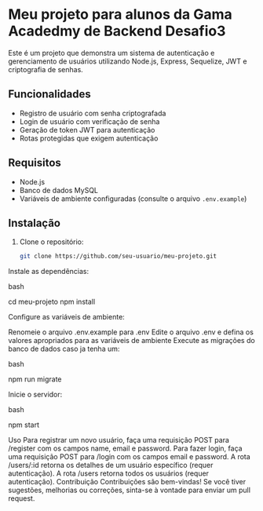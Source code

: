 # Meu projeto para alunos da Gama Acadedmy de Backend Desafio3

Este é um projeto que demonstra um sistema de autenticação e gerenciamento de usuários utilizando Node.js, Express, Sequelize, JWT e criptografia de senhas.

## Funcionalidades

- Registro de usuário com senha criptografada
- Login de usuário com verificação de senha
- Geração de token JWT para autenticação
- Rotas protegidas que exigem autenticação

## Requisitos

- Node.js
- Banco de dados MySQL
- Variáveis de ambiente configuradas (consulte o arquivo `.env.example`)

## Instalação

1. Clone o repositório:

   ```bash
   git clone https://github.com/seu-usuario/meu-projeto.git

Instale as dependências:

bash

cd meu-projeto
npm install

Configure as variáveis de ambiente:

Renomeie o arquivo .env.example para .env
Edite o arquivo .env e defina os valores apropriados para as variáveis de ambiente
Execute as migrações do banco de dados caso ja tenha um:

bash

npm run migrate

Inicie o servidor:

bash

npm start

Uso
Para registrar um novo usuário, faça uma requisição POST para /register com os campos name, email e password.
Para fazer login, faça uma requisição POST para /login com os campos email e password.
A rota /users/:id retorna os detalhes de um usuário específico (requer autenticação).
A rota /users retorna todos os usuários (requer autenticação).
Contribuição
Contribuições são bem-vindas! Se você tiver sugestões, melhorias ou correções, sinta-se à vontade para enviar um pull request.

